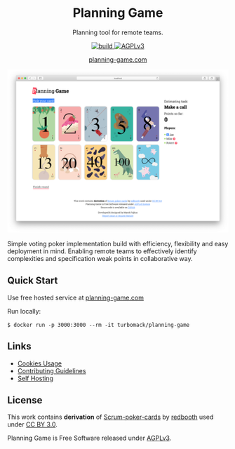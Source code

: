 <div align="center">
    <h1>Planning Game</h1>
    <p>Planning tool for remote teams.</p>
    <!-- Badges -->
    <a href="https://travis-ci.org/turboMaCk/planning-game">
        <img src="https://travis-ci.org/turboMaCk/planning-game.svg?branch=master" alt="build">
    </a>
    <a href="https://www.gnu.org/licenses/agpl-3.0.en.html">
        <img src="https://img.shields.io/badge/license-AGPLv3-brightgreen.svg" alt="AGPLv3">
    <a>
    <p><a href="https://planning-game.com">planning-game.com</a></p>
</div>

![screenshot](docs/screenshot.png)

Simple voting poker implementation build with efficiency,
flexibility and easy deployment in mind.
Enabling remote teams to effectively identify complexities
and specification weak points in collaborative way.

## Quick Start

Use free hosted service at [planning-game.com](https://planning-game.com)

Run locally:

```shell
$ docker run -p 3000:3000 --rm -it turbomack/planning-game
```

## Links

- [Cookies Usage](docs/COOKIES.md)
- [Contributing Guidelines](CONTRIBUTING.md)
- [Self Hosting](docs/HOSTING.md)

## License

This work contains **derivation** of [Scrum-poker-cards](https://github.com/redbooth/Scrum-poker-cards)
by [redbooth](https://redbooth.com/) used under [CC BY 3.0](https://creativecommons.org/licenses/by/3.0/).

Planning Game is Free Software released under [AGPLv3](https://www.gnu.org/licenses/agpl-3.0.en.html).
